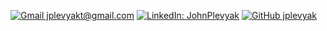 [![Gmail jplevyakt@gmail.com](https://img.shields.io/badge/-jplevyak@gmail.com-c14438?style=flat&logo=Gmail&logoColor=white&link=mailto:jplevyak@gmail.com)](mailto:jplevyak@gmail.com)
[![LinkedIn: JohnPlevyak](https://img.shields.io/badge/-JohnPlevyak-blue?flat&logo=linkedin&logoColor=white&color=0D76A8&link=https://www.linkedin.com/in/JohnPlevyak/)](https://www.linkedin.com/in/JohnPlevyak/)
[![GitHub jplevyak](https://img.shields.io/github/followers/jplevyak?label=follow&style=social)](https://github.com/jplevyak)

<!--
### Projects

- [Internet Computer Protocol](https://github.com/internet-computer-protocol)
- [FactLand](https://factland.org)
- [KTrack](https://ktrack.org)

### Interests

- LLMs
- Compilers: [Pyc: statically compiled Python](https://github.com/jplevyak/pyc)

### References

- Personal website: [plevyak.com](https://plevyak.com)
- <img src="./assets/linkedin.svg" widwth="16" height="16"/> LinkedIn - [John Plevyak](https://www.linkedin.com/in/JohnPlevyak/)
- <img src="./assets/gmail.svg" widwth="16" height="16"/> Email - [jplevyak@gmail.com](mailto:jplevyak@gmail.com)
-->
